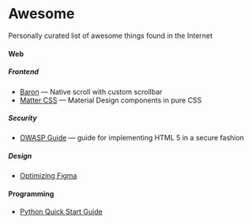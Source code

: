 # Awesome

Personally curated list of awesome things found in the Internet

#### Web

##### Frontend

- [Baron](https://github.com/Diokuz/baron) — Native scroll with custom scrollbar
- [Matter CSS](https://github.com/finnhvman/matter) — Material Design components in pure CSS

##### Security

- [OWASP Guide](https://cheatsheetseries.owasp.org/cheatsheets/HTML5_Security_Cheat_Sheet.html) — guide for implementing HTML 5 in a secure fashion

##### Design

- [Optimizing Figma](https://vc.ru/design/120754-optimizaciya-proekta-figma-na-primere-bolshogo-bankovskogo-prilozheniya)

#### Programming

- [Python Quick Start Guide](https://www.tutorialspoint.com/python3/index.htm)